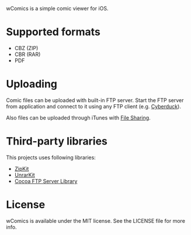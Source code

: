 wComics is a simple comic viewer for iOS.

# Supported formats

* CBZ (ZIP)
* CBR (RAR)
* PDF

# Uploading

Comic files can be uploaded with built-in FTP server. Start the FTP server from application and connect to it using any FTP client (e.g. [Cyberduck](http://cyberduck.io/)).

Also files can be uploaded through iTunes with [File Sharing](http://support.apple.com/kb/HT4094).

# Third-party libraries

This projects uses following libraries:

* [ZipKit](https://github.com/kolpanic/ZipKit)
* [UnrarKit](https://github.com/abbeycode/UnrarKit)
* [Cocoa FTP Server Library](https://code.google.com/p/ios-ftp-server/)

# License

wComics is available under the MIT license. See the LICENSE file for more info.